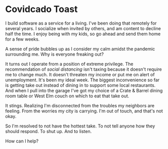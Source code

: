 <!--data 2020-03-18 -->

# Covidcado Toast

I build software as a service for a living.
I've been doing that remotely for several years.
I socialize when invited by others, and am content to decline half the time.
I enjoy being with my kids, so go ahead and send them home for a few weeks.

A sense of pride bubbles up as I consider my calm amidst the pandemic surrounding me.
Why is everyone freaking out?

It turns out I operate from a position of extreme privilege.
The recommendation of *social distancing* isn't taxing because it doesn't require me to change much.
It doesn't threaten my income or put me on alert of unemployment. It's been my ideal week. The biggest inconvenience so far is getting take out instead of dining in to support some local restaurants.
And when I pull into the garage I've got my choice of a Crate &amp; Barrel dining room table or West Elm couch on which to eat that take out.

It stings.
Realizing I'm disconnected from the troubles my neighbors are feeling.
From the worries my city is carrying.
I'm out of touch, and that's not okay.

So I'm resolved to not have the hottest take.
To not tell anyone how they should respond.
To shut up.
And to listen.

How can I help?